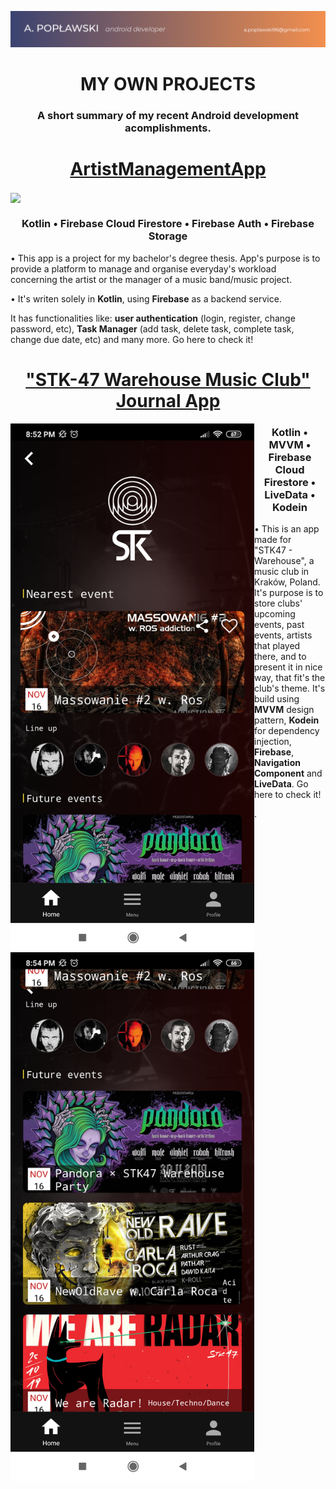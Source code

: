 <a href="https://github.com/apoplawski96/projects-summary/blob/master/assets/header.png"><img src="https://github.com/apoplawski96/projects-summary/blob/master/assets/header.png"></a>

<h1 align="center"> MY OWN PROJECTS </h4>

<p><h3 align="center">A short summary of my recent Android development acomplishments. <h3><p>

<p><h1 align="center"><a href="https://github.com/apoplawski96/ArtistManagerApp">ArtistManagementApp</a></h1></p>
<img align="center" src="https://github.com/apoplawski96/projects-summary/blob/master/assets/ArtistManagementApp.png" /></a>
<p><h3 align="center">
  Kotlin •
  Firebase Cloud Firestore •
  Firebase Auth •
  Firebase Storage
</h3></p>

<p> • This app is a project for my bachelor's degree thesis. App's purpose is to provide a platform to manage and organise everyday's workload concerning the artist or the manager of a music band/music project.</p>
<p> • It's writen solely in <b>Kotlin</b>, using <b>Firebase</b> as a backend service. </p>
<p> It has functionalities like: <b>user authentication</b> (login, register, change password, etc), <b>Task Manager</b> (add task, delete task, complete task, change due date, etc) and many more. Go here to check it!</p>

<p><h1 align="center"><a href="https://github.com/apoplawski96/music-club-journal-app">"STK-47 Warehouse Music Club" Journal App</a></h1></p>
<img width="390" align="left" src="https://github.com/apoplawski96/projects-summary/blob/master/assets/stk_app_ss_2.png" /></a>
<img width="390" align="left" src="https://github.com/apoplawski96/projects-summary/blob/master/assets/stk_app_ss_1.png" /></a>
<p><h3 align="center">
  Kotlin •
  MVVM •
  Firebase Cloud Firestore •
  LiveData •
  Kodein
</h3></p>

<p> • This is an app made for "STK47 - Warehouse", a music club in Kraków, Poland.
It's purpose is to store clubs' upcoming events, past events, artists that played there, and to present it in nice way,
that fit's the club's theme. It's build using <b>MVVM</b> design pattern, <b>Kodein</b> for dependency injection, <b>Firebase</b>, <b>Navigation Component</b> and <b>LiveData</b>. Go here to check it!</p>. 
